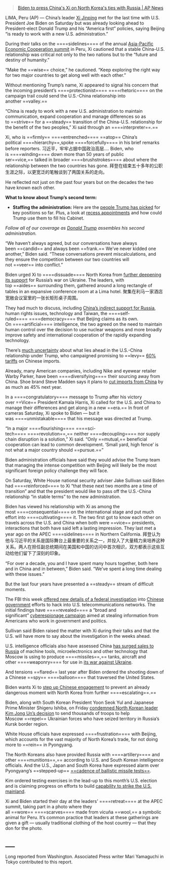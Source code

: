 > [Biden to press China's Xi on North Korea's ties with Russia | AP News](https://apnews.com/article/biden-xi-china-north-korea-russia-88725252ce926384aaf36004b9f863b3)


LIMA, Peru (AP) — China’s leader [Xi Jinping](https://apnews.com/hub/xi-jinping) met for the last time with U.S. President Joe Biden on Saturday but was already looking ahead to President-elect Donald Trump and his “America first” policies, saying Beijing “is ready to work with a new U.S. administration.”

During their talks on the ====sidelines==== of the annual [Asia-Pacific Economic Cooperation summit](https://apnews.com/article/peru-apec-biden-xi-lima-china-fc2ac014b2f7314bfa1a53351b0bc3a7) in Peru, Xi cautioned that a stable China-U.S. relationship was critical not only to the two nations but to the “future and destiny of humanity.”

“Make the ==wise== choice,” he cautioned. “Keep exploring the right way for two major countries to get along well with each other.”

Without mentioning Trump’s name, Xi appeared to signal his concern that the incoming president’s ====protectionist==== ====rhetoric==== on the campaign trail could send the U.S.-China relationship into another ==valley.==

“China is ready to work with a new U.S. administration to maintain communication, expand cooperation and manage differences so as to ==strive== for a ==steady== transition of the China-U.S. relationship for the benefit of the two peoples,” Xi said through an ====interpreter==.==

Xi, who is ==firmly== ====entrenched==== ==atop== China’s political ====hierarchy==,spoke ====forcefully==== in his brief remarks before reporters.
习近平，牢牢占据中国政治高层....
Biden, who is ====winding==== down more than 50 years of public ser==vice,== talked in broader ====brushstrokes==== about where the relationship between the two countries has gone.
拜登在结束五十多年的公职生涯之际，以更宽泛的笔触谈到了两国关系的走向。


He reflected not just on the past four years but on the decades the two have known each other.

**What to know about Trump’s second term:**  

- **Staffing the administration:** Here are the [people Trump has picked](https://apnews.com/article/trump-staff-picks-stefanik-wiles-stephen-miller-tom-homan-243d73610b03a3ee18c4d5f68756af7c) for key positions so far. Plus, a look at [recess appointments](https://apnews.com/article/recess-appointments-trump-cabinet-gop-senate-f484a152e152e8495254d1f83877c71a) and how could Trump use them to fill his Cabinet.

_Follow all of our coverage as_ [_Donald Trump_](https://apnews.com/hub/donald-trump) _assembles his second administration._

“We haven’t always agreed, but our conversations have always been ==candid== and always been ==frank.== We’ve never kidded one another,” Biden said. “These conversations prevent miscalculations, and they ensure the competition between our two countries will not ==veer== into conflict.”

Biden urged Xi to ====dissuade==== North Korea from [further deepening its support](https://apnews.com/article/north-korea-russia-ukraine-059d73e4c3492c19b555476b2fb45ca9) for Russia’s war on Ukraine. The leaders, with top ==aides== surrounding them, gathered around a long rectangle of tables in an expansive conference room at a Lima hotel.
聚集在利马一家酒店宽敞会议室里的一张长矩形桌子周围。

They had much to discuss, including [China’s indirect support for Russia](https://apnews.com/article/china-russia-sanctions-united-states-ukraine-drones-49e4e56bb37ee46faf028f649df140b0), human rights issues, technology and Taiwan, the ====self-ruled==== ====democracy==== that Beijing claims as its own. On ====artificial==== intelligence, the two agreed on the need to maintain human control over the decision to use nuclear weapons and more broadly improve safety and international cooperation of the rapidly expanding technology.

There’s [much uncertainty](https://apnews.com/article/trump-china-tariffs-taiwan-foreign-policy-7351ce1069654f1c1aefb560b36dcc17) about what lies ahead in the U.S.-China relationship under Trump, who campaigned promising to ==levy== [60% tariffs](https://apnews.com/article/tariffs-trump-taxes-imports-inflation-consumers-prices-c2eef295a078a76ce2bb7fedb0c5e58c) on Chinese imports.

Already, many American companies, including Nike and eyewear retailer Warby Parker, have been ====diversifying==== their sourcing away from China. Shoe brand Steve Madden says it plans to [cut imports from China](https://apnews.com/article/steve-madden-china-tariffs-trump-9df8a62a4b7552b1702ac3649dcab5f1) by as much as 45% next year.

In a ====congratulatory==== message to Trump after his victory over ==Vice== President Kamala Harris, Xi called for the U.S. and China to manage their differences and get along in a new ==era.== In front of cameras Saturday, Xi spoke to Biden — but it was ====unmistakable==== that his message was directed at Trump.

“In a major ====flourishing==== ====sci-tech==== ====revolution==,== neither ====decoupling==== nor supply chain disruption is a solution,” Xi said. “Only ==mutual,== beneficial cooperation can lead to common development. ‘Small yard, high fence’ is not what a major country should ==pursue.==”

Biden administration officials have said they would advise the Trump team that managing the intense competition with Beijing will likely be the most significant foreign policy challenge they will face.

On Saturday, White House national security adviser Jake Sullivan said Biden had ====reinforced==== to Xi “that these next two months are a time of transition” and that the president would like to pass off the U.S.-China relationship “in stable terms” to the new administration.

Biden has viewed his relationship with Xi as among the most ====consequential==== on the international stage and put much effort into ====cultivating==== it. The two first got to know each other on travels across the U.S. and China when both were ==vice== presidents, interactions that both have said left a lasting impression. They last met a year ago on the APEC ====sidelines==== in Northern California.
拜登认为他与习近平的关系是国际舞台上最重要的关系之一，并投入了大量精力来培养这种关系。两人在担任副总统期间在美国和中国的访问中首次相识，双方都表示这些互动给他们留下了深刻的印象。

“For over a decade, you and I have spent many hours together, both here and in China and in between,” Biden said. “We’ve spent a long time dealing with these issues.”

But the last four years have presented a ==steady== stream of difficult moments.

The FBI this week [offered new details of a federal investigation](https://apnews.com/article/china-fbi-hacking-flax-typhoon-trump-ed1c4c2cf6fc3b07834c799add215f44) into [Chinese government](https://apnews.com/hub/china) efforts to hack into U.S. telecommunications networks. The initial findings have ====revealed==== a “broad and significant” [cyberespionage campaign](https://apnews.com/hub/espionage) aimed at stealing information from Americans who work in government and politics.

Sullivan said Biden raised the matter with Xi during their talks and that the U.S. will have more to say about the investigation in the weeks ahead.

U.S. intelligence officials also have assessed China [has surged sales to Russia](https://apnews.com/article/united-states-china-russia-ukraine-war-265df843be030b7183c95b6f3afca8ec) of machine tools, microelectronics and other technology that Moscow is using to produce ====missiles==,== tanks, aircraft and other ====weaponry==== for use in [its war against Ukraine](https://apnews.com/hub/ukraine).

And tensions ==flared== last year after Biden ordered the shooting down of a Chinese ==spy== ====balloon==== that traversed the United States.

Biden wants Xi to [step up Chinese engagement](https://apnews.com/article/china-north-korea-russia-ukraine-united-states-0d28afb21d3afbdbb3cb9c29a945c3f5) to prevent an already dangerous moment with North Korea from further ====escalating==.==

Biden, along with South Korean President Yoon Seok Yul and Japanese Prime Minister Shigeru Ishiba, on Friday [condemned North Korean leader Kim Jong Un’s decision](https://apnews.com/article/biden-south-korea-japan-north-korea-russia-24e1a85916b650c130c5b167cd3c8b79) to send thousands of troops to help Moscow ==repel== Ukrainian forces who have seized territory in Russia’s Kursk border region.

White House officials have expressed ====frustration==== with Beijing, which accounts for the vast majority of North Korea’s trade, for not doing more to ==rein== in Pyongyang.

The North Koreans also have provided Russia with ====artillery==== and other ====munitions==,== according to U.S. and South Korean intelligence officials. And the U.S., Japan and South Korea have expressed alarm over Pyongyang’s ==stepped-up== [==cadence of ballistic missile tests==](https://apnews.com/article/north-korea-missile-launch-united-states-4173ce128b8336b2cb315a3bf62c6980).

Kim ordered testing exercises in the lead-up to this month’s U.S. election and is claiming progress on efforts to build [capability to strike the U.S. mainland](https://apnews.com/article/north-korea-missile-launch-377c07eac46ad41bda0d4445df6f51d5).

Xi and Biden started their day at the leaders’ ====retreat==== at the APEC summit, taking part in a photo where they all ==wore== ====scarves==== made from vicuña ==wool,== a symbolic animal for Peru. It’s common practice that leaders at these gatherings are given a gift — usually traditional clothing of the host country — that they don for the photo.

## ___

Long reported from Washington. Associated Press writer Mari Yamaguchi in Tokyo contributed to this report.
